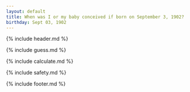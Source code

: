 ```yaml
---
layout: default
title: When was I or my baby conceived if born on September 3, 1902?
birthday: Sept 03, 1902
---
```


{% include header.md %}

{% include guess.md %}

{% include calculate.md %}

{% include safety.md %}

{% include footer.md %}



